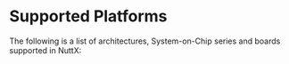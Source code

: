 # Supported Platforms

The following is a list of architectures, System-on-Chip series and
boards supported in NuttX:
